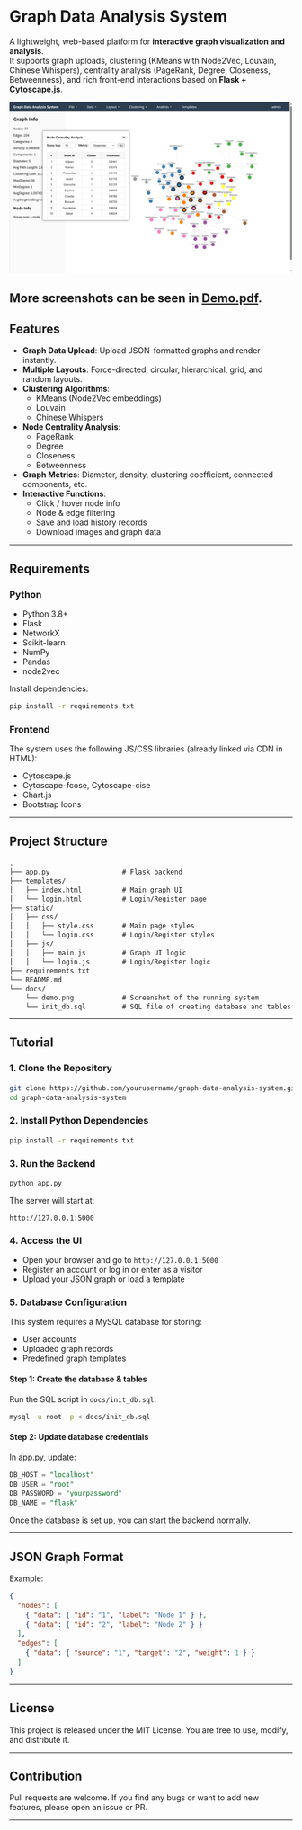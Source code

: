 # Graph Data Analysis System

A lightweight, web-based platform for **interactive graph visualization and analysis**.  
It supports graph uploads, clustering (KMeans with Node2Vec, Louvain, Chinese Whispers), centrality analysis (PageRank, Degree, Closeness, Betweenness), and rich front-end interactions based on **Flask + Cytoscape.js**.

![Demo Screenshot](docs/centrality.png)

More screenshots can be seen in [Demo.pdf](docs/demo.pdf).
---

## Features

- **Graph Data Upload**: Upload JSON-formatted graphs and render instantly.
- **Multiple Layouts**: Force-directed, circular, hierarchical, grid, and random layouts.
- **Clustering Algorithms**:
  - KMeans (Node2Vec embeddings)
  - Louvain
  - Chinese Whispers
- **Node Centrality Analysis**:
  - PageRank
  - Degree
  - Closeness
  - Betweenness
- **Graph Metrics**: Diameter, density, clustering coefficient, connected components, etc.
- **Interactive Functions**:
  - Click / hover node info
  - Node & edge filtering
  - Save and load history records
  - Download images and graph data

---

## Requirements

### Python
- Python 3.8+
- Flask
- NetworkX
- Scikit-learn
- NumPy
- Pandas
- node2vec

Install dependencies:
```bash
pip install -r requirements.txt
````

### Frontend

The system uses the following JS/CSS libraries (already linked via CDN in HTML):

* Cytoscape.js
* Cytoscape-fcose, Cytoscape-cise
* Chart.js
* Bootstrap Icons

---

## Project Structure

```
.
├── app.py                  # Flask backend
├── templates/
│   ├── index.html          # Main graph UI
│   └── login.html          # Login/Register page
├── static/
│   ├── css/
│   │   ├── style.css       # Main page styles
│   │   └── login.css       # Login/Register styles
│   ├── js/
│   │   ├── main.js         # Graph UI logic
│   │   └── login.js        # Login/Register logic
├── requirements.txt
└── README.md
└── docs/
    └── demo.png            # Screenshot of the running system
    └── init_db.sql         # SQL file of creating database and tables
```

---

## Tutorial

### 1. Clone the Repository

```bash
git clone https://github.com/yourusername/graph-data-analysis-system.git
cd graph-data-analysis-system
```

### 2. Install Python Dependencies

```bash
pip install -r requirements.txt
```

### 3. Run the Backend

```bash
python app.py
```

The server will start at:

```
http://127.0.0.1:5000
```

### 4. Access the UI

* Open your browser and go to `http://127.0.0.1:5000`
* Register an account or log in or enter as a visitor
* Upload your JSON graph or load a template

### 5. Database Configuration
This system requires a MySQL database for storing:
- User accounts
- Uploaded graph records
- Predefined graph templates

#### Step 1: Create the database & tables
Run the SQL script in `docs/init_db.sql`:
```bash
mysql -u root -p < docs/init_db.sql
```

#### Step 2: Update database credentials
In app.py, update:
```SQL
DB_HOST = "localhost"
DB_USER = "root"
DB_PASSWORD = "yourpassword"
DB_NAME = "flask"
```
Once the database is set up, you can start the backend normally.


---
## JSON Graph Format

Example:

```json
{
  "nodes": [
    { "data": { "id": "1", "label": "Node 1" } },
    { "data": { "id": "2", "label": "Node 2" } }
  ],
  "edges": [
    { "data": { "source": "1", "target": "2", "weight": 1 } }
  ]
}
```

---

## License

This project is released under the MIT License. You are free to use, modify, and distribute it.

---

## Contribution

Pull requests are welcome. If you find any bugs or want to add new features, please open an issue or PR.

---




